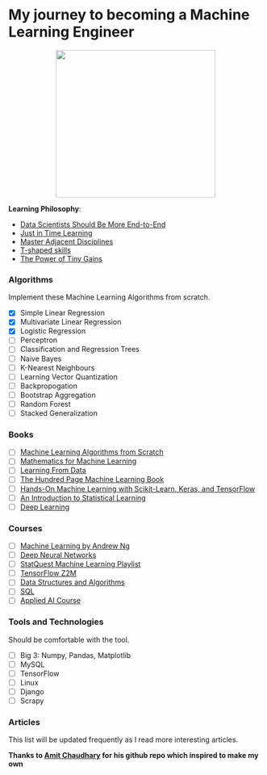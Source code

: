# My journey to becoming a Machine Learning Engineer

<p align="center">
  <img src="https://i.imgur.com/A5J6Qdb.png" width="316" height="292"/>
</p>

**Learning Philosophy**: 
- [Data Scientists Should Be More End-to-End](https://eugeneyan.com/writing/end-to-end-data-science/)
- [Just in Time Learning](https://www.developgoodhabits.com/just-in-time-learning/)
- [Master Adjacent Disciplines](http://www.effectiveengineer.com/blog/master-adjacent-disciplines)
- [T-shaped skills](https://en.wikipedia.org/wiki/T-shaped_skills)
- [The Power of Tiny Gains](https://jamesclear.com/continuous-improvement)

### Algorithms 
Implement these Machine Learning Algorithms from scratch.
- [X] Simple Linear Regression
- [X] Multivariate Linear Regression
- [X] Logistic Regression
- [ ] Perceptron
- [ ] Classification and Regression Trees
- [ ] Naive Bayes
- [ ] K-Nearest Neighbours
- [ ] Learning Vector Quantization
- [ ] Backpropogation
- [ ] Bootstrap Aggregation
- [ ] Random Forest
- [ ] Stacked Generalization
 
### Books
 - [ ] [Machine Learning Algorithms from Scratch](https://machinelearningmastery.com/machine-learning-algorithms-from-scratch/)
 - [ ] [Mathematics for Machine Learning](https://mml-book.com/)
 - [ ] [Learning From Data](https://www.amazon.in/Learning-Data-Yaser-S-Abu-Mostafa/dp/1600490069/ref=sr_1_4?dchild=1&keywords=learning+from+data&qid=1631505378&s=books&sr=1-4) 
 - [ ] [The Hundred Page Machine Learning Book](http://themlbook.com/)
 - [ ] [Hands-On Machine Learning with Scikit-Learn, Keras, and TensorFlow](https://www.oreilly.com/library/view/hands-on-machine-learning/9781492032632/)
 - [ ] [An Introduction to Statistical Learning](https://www.statlearning.com/)
 - [ ] [Deep Learning](https://www.deeplearningbook.org/)

### Courses
- [ ] [Machine Learning by Andrew Ng](https://www.youtube.com/watch?v=PPLop4L2eGk&list=PLLssT5z_DsK-h9vYZkQkYNWcItqhlRJLN)
- [ ] [Deep Neural Networks](https://www.youtube.com/watch?v=CS4cs9xVecg&list=PLpFsSf5Dm-pd5d3rjNtIXUHT-v7bdaEIe)
- [ ] [StatQuest Machine Learning Playlist](https://www.youtube.com/watch?v=Gv9_4yMHFhI&list=PLblh5JKOoLUICTaGLRoHQDuF_7q2GfuJF)
- [ ] [TensorFlow Z2M](https://www.udemy.com/course/tensorflow-developer-certificate-machine-learning-zero-to-mastery/)
- [ ] [Data Structures and Algorithms](https://practice.geeksforgeeks.org/courses/dsa-self-paced)
- [ ] [SQL](https://practice.geeksforgeeks.org/courses/sql)
- [ ] [Applied AI Course](https://www.appliedaicourse.com/)
 
### Tools and Technologies 
Should be comfortable with the tool.
- [ ] Big 3: Numpy, Pandas, Matplotlib
- [ ] MySQL
- [ ] TensorFlow
- [ ] Linux
- [ ] Django
- [ ] Scrapy

### Articles
This list will be updated frequently as I read more interesting articles. 

**Thanks to [Amit Chaudhary](www.github.com/amitness) for his github repo which inspired to make my own**
